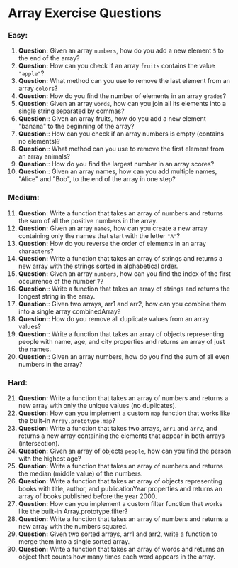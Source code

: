 # Array Exercise Questions

### Easy:

1. **Question:** Given an array `numbers`, how do you add a new element `5` to the end of the array?
2. **Question:** How can you check if an array `fruits` contains the value `"apple"`?
3. **Question:** What method can you use to remove the last element from an array `colors`?
4. **Question:** How do you find the number of elements in an array `grades`?
5. **Question:** Given an array `words`, how can you join all its elements into a single string separated by commas?
6. **Question:**: Given an array fruits, how do you add a new element "banana" to the beginning of the array?
7. **Question:**: How can you check if an array numbers is empty (contains no elements)?
8. **Question:**: What method can you use to remove the first element from an array animals?
9. **Question:**: How do you find the largest number in an array scores?
10. **Question:**: Given an array names, how can you add multiple names, "Alice" and "Bob", to the end of the array in one step?

### Medium:

11. **Question:** Write a function that takes an array of numbers and returns the sum of all the positive numbers in the array.
12. **Question:** Given an array `names`, how can you create a new array containing only the names that start with the letter `"A"`?
13. **Question:** How do you reverse the order of elements in an array `characters`?
14. **Question:** Write a function that takes an array of strings and returns a new array with the strings sorted in alphabetical order.
15. **Question:** Given an array `numbers`, how can you find the index of the first occurrence of the number `7`?
16. **Question:**: Write a function that takes an array of strings and returns the longest string in the array.
17. **Question:**: Given two arrays, arr1 and arr2, how can you combine them into a single array combinedArray?
18. **Question:**: How do you remove all duplicate values from an array values?
19. **Question:**: Write a function that takes an array of objects representing people with name, age, and city properties and returns an array of just the names.
20. **Question:**: Given an array numbers, how do you find the sum of all even numbers in the array?

### Hard:

21. **Question:** Write a function that takes an array of numbers and returns a new array with only the unique values (no duplicates).
22. **Question:** How can you implement a custom `map` function that works like the built-in `Array.prototype.map`?
23. **Question:** Write a function that takes two arrays, `arr1` and `arr2`, and returns a new array containing the elements that appear in both arrays (intersection).
24. **Question:** Given an array of objects `people`, how can you find the person with the highest age?
25. **Question:** Write a function that takes an array of numbers and returns the median (middle value) of the numbers.
26. **Question:** Write a function that takes an array of objects representing books with title, author, and publicationYear properties and returns an array of books published before the year 2000.
27. **Question:** How can you implement a custom filter function that works like the built-in Array.prototype.filter?
28. **Question:** Write a function that takes an array of numbers and returns a new array with the numbers squared.
29. **Question:** Given two sorted arrays, arr1 and arr2, write a function to merge them into a single sorted array.
30. **Question:** Write a function that takes an array of words and returns an object that counts how many times each word appears in the array.
